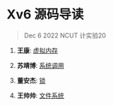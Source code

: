 # Xv6 源码导读

> Dec 6 2022
> NCUT 计实验20

1. **王康**: [虚拟内存](./VM/index.md)

2. **苏靖博**: [系统调用](./Syscall/index.md)

3. **董安杰**: [锁](./Lock/index.md)

4. **王帅帅**: [文件系统](./Filesystem/Filesystem_Hierachy.md)
